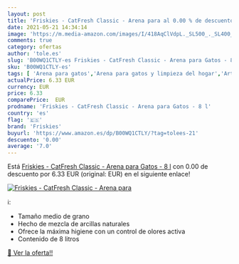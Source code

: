 ```yaml
---
layout: post
title: 'Friskies - CatFresh Classic - Arena para al 0.00 % de descuento'
date: 2021-05-21 14:34:14
image: 'https://m.media-amazon.com/images/I/418AqClVdpL._SL500_._SL400_.jpg'
comments: true
category: ofertas
author: 'tole.es'
slug: 'B00WQ1CTLY-es Friskies - CatFresh Classic - Arena para Gatos - 8 l'
sku: 'B00WQ1CTLY-es'
tags: [ 'Arena para gatos','Arena para gatos y limpieza del hogar','Artículos para gatos','Productos para mascotas','friskies', ]
actualPrice: 6.33 EUR
currency: EUR
price: 6.33
comparePrice:  EUR
prodname: 'Friskies - CatFresh Classic - Arena para Gatos - 8 l'
country: 'es'
flag: '🇪🇸'
brand: 'Friskies'
buyurl: 'https://www.amazon.es/dp/B00WQ1CTLY/?tag=tolees-21'
descuento: '0.00'
average: '7.0'
---
```


Está [Friskies - CatFresh Classic - Arena para Gatos - 8 l](https://www.amazon.es/dp/B00WQ1CTLY/?tag=tolees-21) con 0.00 de descuento por 6.33 EUR (original:  EUR) en el siguiente enlace!

[![Friskies - CatFresh Classic - Arena para](https://m.media-amazon.com/images/I/418AqClVdpL._SL500_._SL400_.jpg)](https://www.amazon.es/dp/B00WQ1CTLY/?tag=tolees-21)

ℹ️:

- Tamaño medio de grano
- Hecho de mezcla de arcillas naturales
- Ofrece la máxima higiene con un control de olores activa
- Contenido de 8 litros

[🛒 Ver la oferta!!](https://www.amazon.es/dp/B00WQ1CTLY/?tag=tolees-21)
